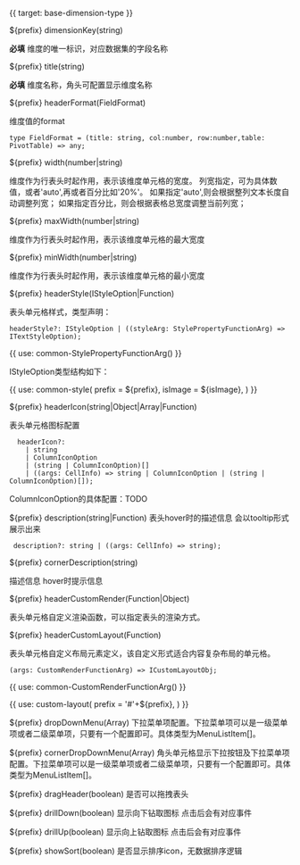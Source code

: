 
{{ target: base-dimension-type }}

${prefix} dimensionKey(string)

**必填**  维度的唯一标识，对应数据集的字段名称

${prefix} title(string)

**必填**  维度名称，角头可配置显示维度名称

${prefix} headerFormat(FieldFormat)

维度值的format
```
type FieldFormat = (title: string, col:number, row:number,table: PivotTable) => any;
```

${prefix} width(number|string)

维度作为行表头时起作用，表示该维度单元格的宽度。
列宽指定，可为具体数值，或者'auto',再或者百分比如'20%'。
如果指定'auto',则会根据整列文本长度自动调整列宽；
如果指定百分比，则会根据表格总宽度调整当前列宽；

${prefix} maxWidth(number|string)

维度作为行表头时起作用，表示该维度单元格的最大宽度 

${prefix} minWidth(number|string)

维度作为行表头时起作用，表示该维度单元格的最小宽度

${prefix} headerStyle(IStyleOption|Function)

表头单元格样式，类型声明：
```
headerStyle?: IStyleOption | ((styleArg: StylePropertyFunctionArg) => ITextStyleOption);
```
{{ use: common-StylePropertyFunctionArg() }}

IStyleOption类型结构如下：

{{ use: common-style(
  prefix = ${prefix},
  isImage = ${isImage},
) }}

${prefix} headerIcon(string|Object|Array|Function)

表头单元格图标配置

```
  headerIcon?:
    | string
    | ColumnIconOption
    | (string | ColumnIconOption)[]
    | ((args: CellInfo) => string | ColumnIconOption | (string | ColumnIconOption)[]);
```

ColumnIconOption的具体配置：TODO

${prefix} description(string|Function)
表头hover时的描述信息 会以tooltip形式展示出来

```
 description?: string | ((args: CellInfo) => string);
```

${prefix} cornerDescription(string)

描述信息 hover时提示信息

${prefix} headerCustomRender(Function|Object)

表头单元格自定义渲染函数，可以指定表头的渲染方式。

${prefix} headerCustomLayout(Function)

表头单元格自定义布局元素定义，该自定义形式适合内容复杂布局的单元格。

```
(args: CustomRenderFunctionArg) => ICustomLayoutObj;
```
{{ use: common-CustomRenderFunctionArg() }}

{{ use: custom-layout(
    prefix =  '#'+${prefix},
) }}

${prefix} dropDownMenu(Array)
下拉菜单项配置。下拉菜单项可以是一级菜单项或者二级菜单项，只要有一个配置即可。具体类型为MenuListItem[]。

${prefix} cornerDropDownMenu(Array)
角头单元格显示下拉按钮及下拉菜单项配置。下拉菜单项可以是一级菜单项或者二级菜单项，只要有一个配置即可。具体类型为MenuListItem[]。

${prefix} dragHeader(boolean)
是否可以拖拽表头

${prefix} drillDown(boolean)
显示向下钻取图标 点击后会有对应事件

${prefix} drillUp(boolean)
显示向上钻取图标 点击后会有对应事件

${prefix} showSort(boolean)
是否显示排序icon，无数据排序逻辑
